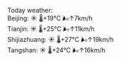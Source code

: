Today weather:  
Beijing: ☀️   🌡️+19°C 🌬️↑7km/h  
Tianjin: ☀️   🌡️+25°C 🌬️↑11km/h  
Shijiazhuang: ☀️   🌡️+27°C 🌬️↑19km/h  
Tangshan: ☀️   🌡️+24°C 🌬️↑16km/h  
